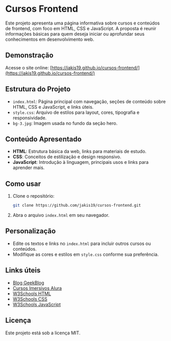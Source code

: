 # Cursos Frontend

Este projeto apresenta uma página informativa sobre cursos e conteúdos de frontend, com foco em HTML, CSS e JavaScript. A proposta é reunir informações básicas para quem deseja iniciar ou aprofundar seus conhecimentos em desenvolvimento web.

##  Demonstração

Acesse o site online: [https://jakis19.github.io/cursos-frontend/](https://jakis19.github.io/cursos-frontend/)

##  Estrutura do Projeto

- `index.html`: Página principal com navegação, seções de conteúdo sobre HTML, CSS e JavaScript, e links úteis.
- `style.css`: Arquivo de estilos para layout, cores, tipografia e responsividade.
- `bg-3.jpg`: Imagem usada no fundo da seção hero.

##  Conteúdo Apresentado

- **HTML**: Estrutura básica da web, links para materiais de estudo.
- **CSS**: Conceitos de estilização e design responsivo.
- **JavaScript**: Introdução à linguagem, principais usos e links para aprender mais.

##  Como usar

1. Clone o repositório:
   ```bash
   git clone https://github.com/jakis19/cursos-frontend.git
   ```
2. Abra o arquivo `index.html` em seu navegador.

##  Personalização

- Edite os textos e links no `index.html` para incluir outros cursos ou conteúdos.
- Modifique as cores e estilos em `style.css` conforme sua preferência.

## Links úteis

- [Blog GeekBlog](https://geekblog.com.br/)
- [Cursos Imersivos Alura](https://carreira.alura.com.br/cursos-imersivos/home)
- [W3Schools HTML](https://www.w3schools.com/html/default.asp)
- [W3Schools CSS](https://www.w3schools.com/css/default.asp)
- [W3Schools JavaScript](https://www.w3schools.com/js/default.asp)

##  Licença

Este projeto está sob a licença MIT.
